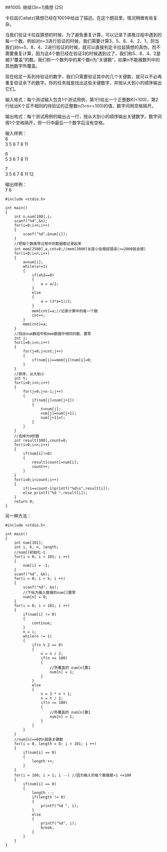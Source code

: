 ##1005. 继续(3n+1)猜想 (25)  

卡拉兹(Callatz)猜想已经在1001中给出了描述。在这个题目里，情况稍微有些复杂。  

当我们验证卡拉兹猜想的时候，为了避免重复计算，可以记录下递推过程中遇到的每一个数。例如对n=3进行验证的时候，我们需要计算3、5、8、4、2、1，则当我们对n=5、8、4、2进行验证的时候，就可以直接判定卡拉兹猜想的真伪，而不需要重复计算，因为这4个数已经在验证3的时候遇到过了，我们称5、8、4、2是被3“覆盖”的数。我们称一个数列中的某个数n为“关键数”，如果n不能被数列中的其他数字所覆盖。  

现在给定一系列待验证的数字，我们只需要验证其中的几个关键数，就可以不必再重复验证余下的数字。你的任务就是找出这些关键数字，并按从大到小的顺序输出它们。  

输入格式：每个测试输入包含1个测试用例，第1行给出一个正整数K(<100)，第2行给出K个互不相同的待验证的正整数n(1<n<=100)的值，数字间用空格隔开。  

输出格式：每个测试用例的输出占一行，按从大到小的顺序输出关键数字。数字间用1个空格隔开，但一行中最后一个数字后没有空格。  

输入样例：  
6  
3 5 6 7 8 11  

6  
5 3 6 7 8 11  

7  
3 5 6 7 8 11 12  

输出样例：  
7 6  

	#include <stdio.h>
	
	int main()
	{
		int n,num[100],i;
		scanf("%d",&n);
		for(i=0;i<n;i++)
		{
			scanf("%d",&num[i]);
		}
		//把每个数推导过程中的数据都记录起来 
		int mem[2500],a,cnt=0;//mem[3000]长度小会报段错误(>=2000就会报) 
		for(i=0;i<n;i++) 
		{
			a=num[i];
			while(a!=1)
			{
			    if(a%2==0)
			    {
			        a = a/2;
			    }
			    else
			    {
			        a = (3*a+1)/2;
			    }
			    mem[cnt]=a;//记录计算中的每一个数 
			    cnt++;
			}	
			mem[cnt]=a;
		}
		//找出num数组中和mem数据中相同的数，置零 
		int j;
		for(i=0;i<n;i++)
		{
			for(j=0;j<cnt;j++)
			{
				if(num[i]==mem[j])num[i]=0;
			}
		}
		//排序，从大到小 
		int t;
		for(i=0;i<n;i++)
		{	
			for(j=0;j<n-1;j++)
			{
				if(num[j]<num[j+1])
				{
					t=num[j];
					num[j]=num[j+1];
					num[j+1]=t;
				}
			}		
		}
		//去掉为0的数 
		int result[100],count=0;
		for(i=0;i<n;i++)
		{
			if(num[i]!=0)
			{
				result[count]=num[i];
				count++;
			}
		}
		for(i=0;i<count;i++)
		{
			if(i==count-1)printf("%d\n",result[i]);
			else printf("%d ",result[i]);
		}
		return 0;
	}  

另一种方法：  

	#include <stdio.h>
	
	int main() 
	{
		int num[101];
		int i, k, n, length;
		//num[]初始化-1 
		for(i = 0; i < 101; i ++) 
		{
			num[i] = -1;
		}
		scanf("%d", &k);
		for(i = 0; i < k; i ++) 
		{
			scanf("%d", &n);
			//下标为输入数据的num[]置零  
			num[n] = 0;
		}
		for(i = 0; i < 101; i ++) 
		{
			if(num[i] != 0) 
			{
				continue;
			}
			n = i;
			while(n != 1) 
			{
				if(n % 2 == 0) 
				{
					n = n / 2;
					if(n <= 100) 
					{
						//所覆盖的 num[n]置1 
						num[n] = 1;
					}
				}
				else
				{
					n = 3 * n + 1;
					n = n / 2;
					if(n <= 100)
					{
						//所覆盖的 num[n]置1 
						num[n] = 1;
					}
				}
			}
		}
		//num[n]==0的n就是关键数 
		for(i = 0, length = 0; i < 101; i ++) 
		{
			if(num[i] == 0) 
			{
				length ++;
			}
		}
		for(i = 100; i > 1; i --) //因为输入的每个数据是>1 <=100 
		{
			if(num[i] == 0) 
			{
				length --;
				if(length != 0) 
				{
					printf("%d ", i);
				}
				else 
				{
					printf("%d", i);
					break;
				}
			}
		}
	}